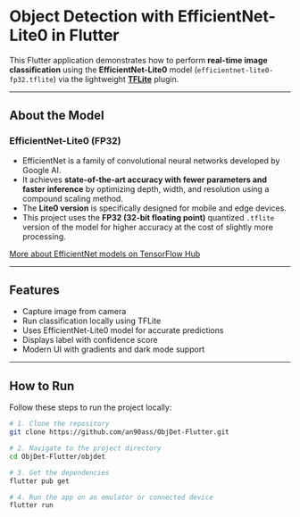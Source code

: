 #  Object Detection with EfficientNet-Lite0 in Flutter

This Flutter application demonstrates how to perform **real-time image classification** using the **EfficientNet-Lite0** model (`efficientnet-lite0-fp32.tflite`) via the lightweight **[TFLite](https://pub.dev/packages/tflite)** plugin.

---

##  About the Model

### EfficientNet-Lite0 (FP32)

- EfficientNet is a family of convolutional neural networks developed by Google AI.
- It achieves **state-of-the-art accuracy with fewer parameters and faster inference** by optimizing depth, width, and resolution using a compound scaling method.
- The **Lite0 version** is specifically designed for mobile and edge devices.
- This project uses the **FP32 (32-bit floating point)** quantized `.tflite` version of the model for higher accuracy at the cost of slightly more processing.

 [More about EfficientNet models on TensorFlow Hub](https://tfhub.dev/s?q=efficientnet)

---

##  Features

- Capture image from camera
- Run classification locally using TFLite
- Uses EfficientNet-Lite0 model for accurate predictions
- Displays label with confidence score
- Modern UI with gradients and dark mode support

---

## How to Run

Follow these steps to run the project locally:

```bash
# 1. Clone the repository
git clone https://github.com/an90ass/ObjDet-Flutter.git

# 2. Navigate to the project directory
cd ObjDet-Flutter/objdet

# 3. Get the dependencies
flutter pub get

# 4. Run the app on an emulator or connected device
flutter run
